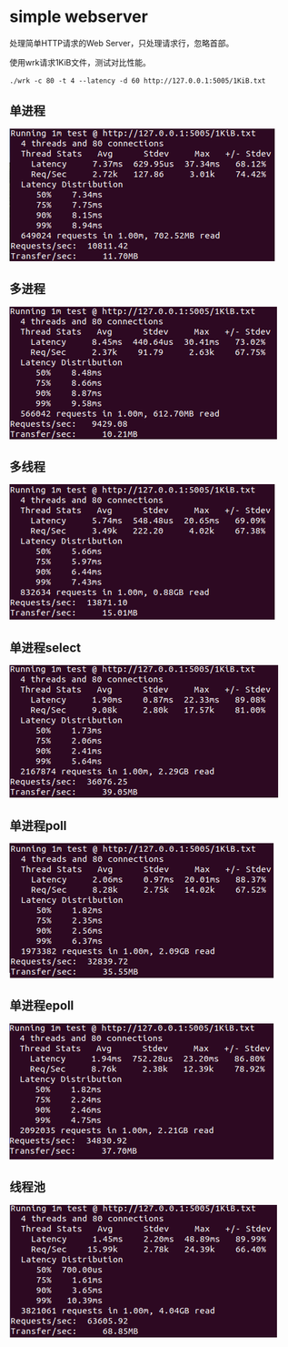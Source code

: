 # simple webserver

处理简单HTTP请求的Web Server，只处理请求行，忽略首部。

使用wrk请求1KiB文件，测试对比性能。

```shell
./wrk -c 80 -t 4 --latency -d 60 http://127.0.0.1:5005/1KiB.txt
```



## 单进程

![image-20200811005929331](img/image-20200811005929331.png)

## 多进程

![image-20200811011816731](img/image-20200811011816731.png)

## 多线程

![image-20200812221840443](img/image-20200812221840443.png)

## 单进程select

![image-20200811012025817](img/image-20200811012025817.png)

## 单进程poll

![image-20200812231128288](img/image-20200812231128288.png)

## 单进程epoll

![image-20200813001924223](img/image-20200813001924223.png)

## 线程池

![image-20200811012903708](img/image-20200811012903708.png)